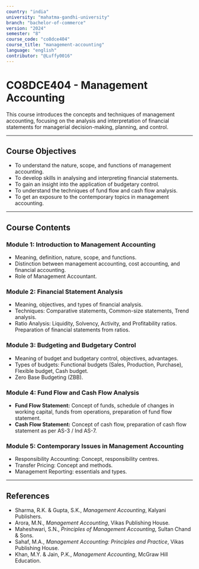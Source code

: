 ```yaml
---
country: "india"
university: "mahatma-gandhi-university"
branch: "bachelor-of-commerce"
version: "2024"
semester: "8"
course_code: "co8dce404"
course_title: "management-accounting"
language: "english"
contributor: "@Luffy0016"
---
```

# CO8DCE404 - Management Accounting

This course introduces the concepts and techniques of management accounting, focusing on the analysis and interpretation of financial statements for managerial decision-making, planning, and control.

---
## Course Objectives

* To understand the nature, scope, and functions of management accounting.
* To develop skills in analysing and interpreting financial statements.
* To gain an insight into the application of budgetary control.
* To understand the techniques of fund flow and cash flow analysis.
* To get an exposure to the contemporary topics in management accounting.

---
## Course Contents

### Module 1: Introduction to Management Accounting  
* Meaning, definition, nature, scope, and functions.
* Distinction between management accounting, cost accounting, and financial accounting.
* Role of Management Accountant.

### Module 2: Financial Statement Analysis  
* Meaning, objectives, and types of financial analysis.
* Techniques: Comparative statements, Common-size statements, Trend analysis.
* Ratio Analysis: Liquidity, Solvency, Activity, and Profitability ratios. Preparation of financial statements from ratios.

### Module 3: Budgeting and Budgetary Control  
* Meaning of budget and budgetary control, objectives, advantages.
* Types of budgets: Functional budgets (Sales, Production, Purchase), Flexible budget, Cash budget.
* Zero Base Budgeting (ZBB).

### Module 4: Fund Flow and Cash Flow Analysis  
* **Fund Flow Statement:** Concept of funds, schedule of changes in working capital, funds from operations, preparation of fund flow statement.
* **Cash Flow Statement:** Concept of cash flow, preparation of cash flow statement as per AS-3 / Ind AS-7.

### Module 5: Contemporary Issues in Management Accounting  
* Responsibility Accounting: Concept, responsibility centres.
* Transfer Pricing: Concept and methods.
* Management Reporting: essentials and types.

---
## References
* Sharma, R.K. & Gupta, S.K., *Management Accounting*, Kalyani Publishers.
* Arora, M.N., *Management Accounting*, Vikas Publishing House.
* Maheshwari, S.N., *Principles of Management Accounting*, Sultan Chand & Sons.
* Sahaf, M.A., *Management Accounting: Principles and Practice*, Vikas Publishing House.
* Khan, M.Y. & Jain, P.K., *Management Accounting*, McGraw Hill Education.